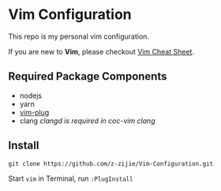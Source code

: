 # Vim Configuration

This repo is my personal vim configuration.

If you are new to **Vim**, please checkout [Vim Cheat Sheet](https://vim.rtorr.com/).

## Required Package Components

* nodejs
* yarn
* [vim-plug](https://github.com/junegunn/vim-plug)
* clang *clangd is required in coc-vim clang*

## Install

`git clone https://github.com/z-zijie/Vim-Configuration.git`


Start `vim` in Terminal, run `:PlugInstall`
